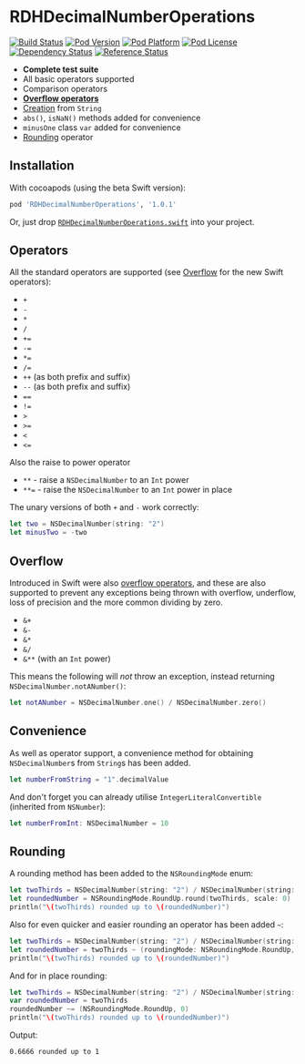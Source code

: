 RDHDecimalNumberOperations 
==========================
[![Build Status](https://travis-ci.org/rhodgkins/RDHDecimalNumberOperations.svg?branch=master)](https://travis-ci.org/rhodgkins/RDHDecimalNumberOperations)
[![Pod Version](http://img.shields.io/cocoapods/v/RDHDecimalNumberOperations.svg)](http://cocoadocs.org/docsets/RDHDecimalNumberOperations/)
[![Pod Platform](http://img.shields.io/cocoapods/p/RDHDecimalNumberOperations.svg)](http://cocoadocs.org/docsets/RDHDecimalNumberOperations/)
[![Pod License](http://img.shields.io/cocoapods/l/RDHDecimalNumberOperations.svg)](http://opensource.org/licenses/MIT)
[![Dependency Status](https://www.versioneye.com/objective-c/RDHDecimalNumberOperations/1.0.1/badge.svg)](https://www.versioneye.com/objective-c/RDHDecimalNumberOperations/1.0.1)
[![Reference Status](https://www.versioneye.com/objective-c/RDHDecimalNumberOperations/reference_badge.svg)](https://www.versioneye.com/objective-c/RDHDecimalNumberOperations/references)

* **Complete test suite**
* All basic operators supported
* Comparison operators
* [**Overflow operators**](#overflow)
* [Creation](#convenience) from `String`
* `abs()`, `isNaN()` methods added for convenience
* `minusOne` class `var` added for convenience
* [Rounding](#rounding) operator

Installation
-------

With cocoapods (using the beta Swift version):
```ruby
pod 'RDHDecimalNumberOperations', '1.0.1'
```

Or, just drop [`RDHDecimalNumberOperations.swift`](https://github.com/rhodgkins/RDHDecimalNumberOperations/blob/master/RDHDecimalNumberOperations.swift) into your project.

Operators
---------

All the standard operators are supported (see [Overflow](#overflow) for the new Swift operators):
* `+`
* `-`
* `*`
* `/`
* `+=`
* `-=`
* `*=`
* `/=`
* `++` (as both prefix and suffix)
* `--` (as both prefix and suffix)
* `==`
* `!=`
* `>`
* `>=`
* `<`
* `<=`

Also the raise to power operator
* `**` - raise a `NSDecimalNumber` to an `Int` power
* `**=` - raise the `NSDecimalNumber` to an `Int` power in place

The unary versions of both `+` and `-` work correctly:
```swift
let two = NSDecimalNumber(string: "2")
let minusTwo = -two
```

Overflow
--------
Introduced in Swift were also [overflow operators](https://developer.apple.com/library/mac/documentation/Swift/Conceptual/Swift_Programming_Language/AdvancedOperators.html#//apple_ref/doc/uid/TP40014097-CH27-XID_73), and these are also supported to prevent any exceptions being thrown with overflow, underflow, loss of precision and the more common dividing by zero.
* `&+`
* `&-`
* `&*`
* `&/`
* `&**` (with an `Int` power)

This means the following will *not* throw an exception, instead returning `NSDecimalNumber.notANumber()`:
```swift
let notANumber = NSDecimalNumber.one() / NSDecimalNumber.zero()
```

Convenience
---------
As well as operator support, a convenience method for obtaining `NSDecimalNumber`s from `String`s has been added.
```swift
let numberFromString = "1".decimalValue
```

And don't forget you can already utilise `IntegerLiteralConvertible` (inherited from `NSNumber`):
```swift
let numberFromInt: NSDecimalNumber = 10
```

Rounding
--------

A rounding method has been added to the `NSRoundingMode` enum:
```swift
let twoThirds = NSDecimalNumber(string: "2") / NSDecimalNumber(string: "3")
let roundedNumber = NSRoundingMode.RoundUp.round(twoThirds, scale: 0)
println("\(twoThirds) rounded up to \(roundedNumber)")
```
Also for even quicker and easier rounding an operator has been added `~`:
```swift
let twoThirds = NSDecimalNumber(string: "2") / NSDecimalNumber(string: "3")
let roundedNumber = twoThirds ~ (roundingMode: NSRoundingMode.RoundUp, scale: 0)
println("\(twoThirds) rounded up to \(roundedNumber)")
```
And for in place rounding:
```swift
let twoThirds = NSDecimalNumber(string: "2") / NSDecimalNumber(string: "3")
var roundedNumber = twoThirds
roundedNumber ~= (NSRoundingMode.RoundUp, 0)
println("\(twoThirds) rounded up to \(roundedNumber)")
```

Output:
```
0.6666 rounded up to 1
```
